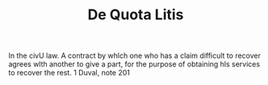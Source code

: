 ---
title: De Quota Litis
letter: D
permalink: "/definitions/bld-de-quota-litis.html"
body: In the civU law. A contract by whlch one who has a claim difficult to recover
  agrees wlth another to give a part, for the purpose of obtaining hls services to
  recover the rest. 1 Duval, note 201
published_at: '2018-07-07'
source: Black's Law Dictionary 2nd Ed (1910)
layout: post
---